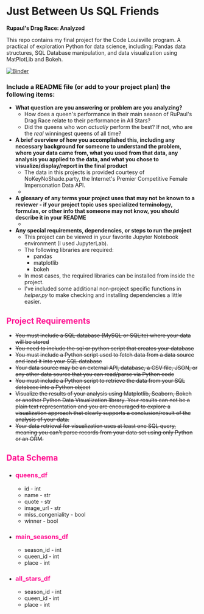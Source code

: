 
<h1>Just Between Us SQL Friends</h1>
<b>Rupaul's Drag Race: Analyzed</b>

<p>This repo contains my final project for the Code Louisville program. A practical of exploration Python for data science, including: Pandas data structures, SQL Database manipulation, and data visualization using MatPlotLib and Bokeh.</p>

[![Binder](https://mybinder.org/badge_logo.svg)](https://mybinder.org/v2/gh/MatthewFante/just_between_us_sql_friends/master?filepath=just_between_us_sql_friends.ipynb)

<h3>Include a README file (or add to your project plan) the following items:</h3>

<ul>
    <li><b>What question are you answering or problem are you analyzing?</b>
        <ul>
            <li>How does a queen's performance in their main season of RuPaul's Drag Race relate to their performance in All Stars? </li>
            <li>Did the queens who won <i>actually</i> perform the best? If not, who are the <i>real</i> winningest queens of all time?</li>
        </ul>
    </li>
    <li><b>A brief overview of how you accomplished this, including any necessary background for someone to understand the problem, where your data came from, what you used from that data, any analysis you applied to the data, and what you chose to visualize/display/report in the final product</b>
        <ul>
            <li>The data in this projects is provided courtesy of NoKeyNoShade.party, the Internet's Premier Competitive Female Impersonation Data API.</li>
            <li></li>
        </ul>
    </li>
    <li><b>A glossary of any terms your project uses that may not be known to a reviewer - if your project topic uses specialized terminology, formulas, or other info that someone may not know, you should describe it in your README</b>
        <ul>
            <li></li>
        </ul>
    </li>
    <li><b>Any special requirements, dependencies, or steps to run the project</b>
        <ul>
            <li>This project can be viewed in your favorite Jupyter Notebook environment (I used JupyterLab).</li>
            <li>The following libraries are required:
                <ul>
                    <li>pandas</li>
                    <li>matplotlib</li>
                    <li>bokeh</li>
                </ul>
            </li>
            <li>In most cases, the required libraries can be installed from inside the project. 
            <li>I've included some additional non-project specific functions in <i>helper.py</i> to make checking and installing dependencies a little easier.</li>
        </ul>
    </li>
</ul>

 

<h2 style="color:deeppink">Project Requirements</h2>

<ul>
    <li><strike>You must include a SQL database (MySQL or SQLite) where your data will be stored</strike></li>
    <li><strike>You need to include the sql or python script that creates your database</strike></li>
    <li><strike>You must include a Python script used to fetch data from a data source and load it into your SQL database</strike></li>
    <li><strike>Your data source may be an external API, database, a CSV file, JSON, or any other data source that you can read/parse via Python code</strike></li>
    <li><strike>You must include a Python script to retrieve the data from your SQL database into a Python object</strike></li>
    <li><strike>Visualize the results of your analysis using Matplotlib, Seaborn, Bokeh or another Python Data Visualization library. Your results can not be a plain text representation and you are encouraged to explore a visualization approach that clearly supports a conclusion/result of the analysis of your data.</strike></li>
    <li><strike>Your data retrieval for visualization uses at least one SQL query, meaning you can't parse records from your data set using only Python or an ORM. </strike></li>
</ul>

<h2 style="color:deeppink">Data Schema</h2>
<ul>
    <li>
        <h3 style="color:deeppink">queens_df</h3>
        <ul>
            <li>id - int</li>
            <li>name - str</li>
            <li>quote - str</li>
            <li>image_url - str</li>
            <li>miss_congeniality - bool</li>
            <li>winner - bool</li>
        </ul>
    </li>
    <li>
        <h3 style="color:deeppink">main_seasons_df</h3>  
        <ul>
            <li>season_id - int</li>
            <li>queen_id - int</li>
            <li>place - int</li>
        </ul>
    </li> 
    <li>
        <h3 style="color:deeppink">all_stars_df</h3>
        <ul>
            <li>season_id - int</li>
            <li>queen_id - int</li>
            <li>place - int</li>
        </ul>
    </li>
</ul>
